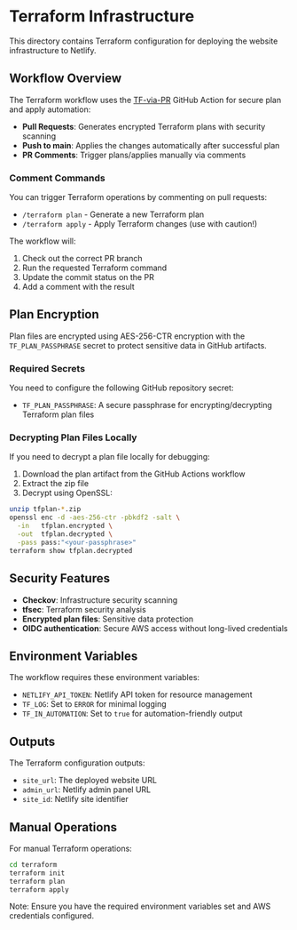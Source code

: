 # Terraform Infrastructure

This directory contains Terraform configuration for deploying the website infrastructure to Netlify.

## Workflow Overview

The Terraform workflow uses the [TF-via-PR](https://github.com/OP5dev/TF-via-PR) GitHub Action for secure plan and apply automation:

- **Pull Requests**: Generates encrypted Terraform plans with security scanning
- **Push to main**: Applies the changes automatically after successful plan
- **PR Comments**: Trigger plans/applies manually via comments

### Comment Commands

You can trigger Terraform operations by commenting on pull requests:

- `/terraform plan` - Generate a new Terraform plan
- `/terraform apply` - Apply Terraform changes (use with caution!)

The workflow will:
1. Check out the correct PR branch
2. Run the requested Terraform command
3. Update the commit status on the PR
4. Add a comment with the result

## Plan Encryption

Plan files are encrypted using AES-256-CTR encryption with the `TF_PLAN_PASSPHRASE` secret to protect sensitive data in GitHub artifacts.

### Required Secrets

You need to configure the following GitHub repository secret:

- `TF_PLAN_PASSPHRASE`: A secure passphrase for encrypting/decrypting Terraform plan files

### Decrypting Plan Files Locally

If you need to decrypt a plan file locally for debugging:

1. Download the plan artifact from the GitHub Actions workflow
2. Extract the zip file
3. Decrypt using OpenSSL:

```bash
unzip tfplan-*.zip
openssl enc -d -aes-256-ctr -pbkdf2 -salt \
  -in   tfplan.encrypted \
  -out  tfplan.decrypted \
  -pass pass:"<your-passphrase>"
terraform show tfplan.decrypted
```

## Security Features

- **Checkov**: Infrastructure security scanning
- **tfsec**: Terraform security analysis
- **Encrypted plan files**: Sensitive data protection
- **OIDC authentication**: Secure AWS access without long-lived credentials

## Environment Variables

The workflow requires these environment variables:

- `NETLIFY_API_TOKEN`: Netlify API token for resource management
- `TF_LOG`: Set to `ERROR` for minimal logging
- `TF_IN_AUTOMATION`: Set to `true` for automation-friendly output

## Outputs

The Terraform configuration outputs:

- `site_url`: The deployed website URL
- `admin_url`: Netlify admin panel URL  
- `site_id`: Netlify site identifier

## Manual Operations

For manual Terraform operations:

```bash
cd terraform
terraform init
terraform plan
terraform apply
```

Note: Ensure you have the required environment variables set and AWS credentials configured.

